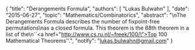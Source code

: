 {
    "title": "Derangements Formula",
    "authors": [
        "Lukas Bulwahn"
    ],
    "date": "2015-06-27",
    "topic": "Mathematics/Combinatorics",
    "abstract": "\nThe Derangements Formula describes the number of fixpoint-free permutations\nas a closed formula. This theorem is the 88th theorem in a list of the\n``<a href=\"http://www.cs.ru.nl/~freek/100/\">Top 100 Mathematical Theorems</a>''.",
    "notify": "lukas.bulwahn@gmail.com"
}